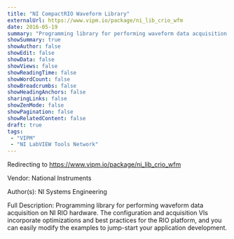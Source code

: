 ```yaml
---
title: "NI CompactRIO Waveform Library"
externalUrl: https://www.vipm.io/package/ni_lib_crio_wfm
date: 2016-05-19
summary: "Programming library for performing waveform data acquisition on NI RIO hardware."
showSummary: true
showAuthor: false
showEdit: false
showData: false
showViews: false
showReadingTime: false
showWordCount: false
showBreadcrumbs: false
showHeadingAnchors: false
sharingLinks: false
showZenMode: false
showPagination: false
showRelatedContent: false
draft: true
tags:
 - "VIPM"
 - "NI LabVIEW Tools Network"
---
```


Redirecting to https://www.vipm.io/package/ni_lib_crio_wfm

Vendor: National Instruments

Author(s): NI Systems Engineering
 
Full Description:
Programming library for performing waveform data acquisition on NI RIO hardware. The configuration and acquisition VIs incorporate optimizations and best practices for the RIO platform, and you can easily modify the examples to jump-start your application development.